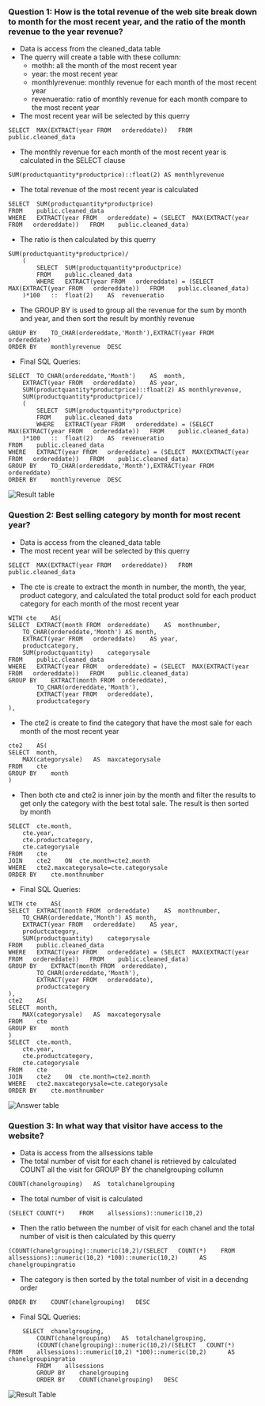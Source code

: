 ### Question 1: How is the total revenue of the web site break down to month for the most recent year, and the ratio of the month revenue to the year revenue? 
- Data is access from the cleaned_data table
- The querry will create a table with these collumn:
	- mothh: all the month of the most recent year
   	- year: the most recent year
   	- monthlyrevenue:  monthly revenue for each month of the most recent year
   	- revenueratio: ratio of monthly revenue for each month compare to the most recent year
- The most recent year will be selected by this querry
```
SELECT	MAX(EXTRACT(year FROM	ordereddate))	FROM	public.cleaned_data
```
- The monthly revenue for each month of the most recent year is calculated in the SELECT clause
```
SUM(productquantity*productprice)::float(2)	AS monthlyrevenue
```
- The total revenue of the most recent year is calculated
```
SELECT	SUM(productquantity*productprice)
FROM	public.cleaned_data
WHERE	EXTRACT(year FROM	ordereddate) = (SELECT	MAX(EXTRACT(year FROM	ordereddate))	FROM	public.cleaned_data)
```
- The ratio is then calculated by this querry
```
SUM(productquantity*productprice)/
	(
		SELECT	SUM(productquantity*productprice)
		FROM	public.cleaned_data
		WHERE	EXTRACT(year FROM	ordereddate) = (SELECT	MAX(EXTRACT(year FROM	ordereddate))	FROM	public.cleaned_data)
	)*100	::	float(2)	AS	revenueratio
```
- The GROUP BY is used to group all the revenue for the sum by month and year, and then sort the result by monthly revenue
```
GROUP BY	TO_CHAR(ordereddate,'Month'),EXTRACT(year FROM	ordereddate)
ORDER BY	monthlyrevenue	DESC
```
- Final SQL Queries:	
```
SELECT 	TO_CHAR(ordereddate,'Month')	AS	month,
	EXTRACT(year FROM	ordereddate)	AS year,
	SUM(productquantity*productprice)::float(2)	AS monthlyrevenue,
	SUM(productquantity*productprice)/
	(
		SELECT	SUM(productquantity*productprice)
		FROM	public.cleaned_data
		WHERE	EXTRACT(year FROM	ordereddate) = (SELECT	MAX(EXTRACT(year FROM	ordereddate))	FROM	public.cleaned_data)
	)*100	::	float(2)	AS	revenueratio
FROM	public.cleaned_data
WHERE	EXTRACT(year FROM	ordereddate) = (SELECT	MAX(EXTRACT(year FROM	ordereddate))	FROM	public.cleaned_data)
GROUP BY	TO_CHAR(ordereddate,'Month'),EXTRACT(year FROM	ordereddate)
ORDER BY	monthlyrevenue	DESC
```

![Result table](https://live.staticflickr.com/65535/53150801124_8224b0ac10.jpg)

### Question 2: Best selling category by month for most recent year?
- Data is access from the cleaned_data table
- The most recent year will be selected by this querry
```
SELECT	MAX(EXTRACT(year FROM	ordereddate))	FROM	public.cleaned_data
```
- The cte is create to extract the month in number, the month, the year, product category, and calculated the total product sold for each product category for each month of the most recent year
```
WITH cte	AS(
SELECT	EXTRACT(month FROM	ordereddate)	AS	monthnumber,
	TO_CHAR(ordereddate,'Month') AS month,
	EXTRACT(year FROM	ordereddate)	AS year,
	productcategory,
	SUM(productquantity)	categorysale
FROM	public.cleaned_data
WHERE	EXTRACT(year FROM	ordereddate) = (SELECT	MAX(EXTRACT(year FROM	ordereddate))	FROM	public.cleaned_data)
GROUP BY	EXTRACT(month FROM	ordereddate),
		TO_CHAR(ordereddate,'Month'),
		EXTRACT(year FROM	ordereddate),
		productcategory
),
```
- The cte2 is create to find the category that have the most sale for each month of the most recent year
```
cte2	AS(
SELECT	month,
	MAX(categorysale)	AS	maxcategorysale
FROM	cte
GROUP BY	month
)
```
- Then both cte and cte2 is inner join by the month and filter the results to get only the category with the best total sale. The result is then sorted by month
```
SELECT	cte.month,
	cte.year,
	cte.productcategory,
	cte.categorysale
FROM	cte
JOIN	cte2	ON	cte.month=cte2.month
WHERE	cte2.maxcategorysale=cte.categorysale
ORDER BY	cte.monthnumber
```
- Final SQL Queries:	
```
WITH cte	AS(
SELECT	EXTRACT(month FROM	ordereddate)	AS	monthnumber,
	TO_CHAR(ordereddate,'Month') AS month,
	EXTRACT(year FROM	ordereddate)	AS year,
	productcategory,
	SUM(productquantity)	categorysale
FROM	public.cleaned_data
WHERE	EXTRACT(year FROM	ordereddate) = (SELECT	MAX(EXTRACT(year FROM	ordereddate))	FROM	public.cleaned_data)
GROUP BY	EXTRACT(month FROM	ordereddate),
		TO_CHAR(ordereddate,'Month'),
		EXTRACT(year FROM	ordereddate),
		productcategory
),
cte2	AS(
SELECT	month,
	MAX(categorysale)	AS	maxcategorysale
FROM	cte
GROUP BY	month
)
SELECT	cte.month,
	cte.year,
	cte.productcategory,
	cte.categorysale
FROM	cte
JOIN	cte2	ON	cte.month=cte2.month
WHERE	cte2.maxcategorysale=cte.categorysale
ORDER BY	cte.monthnumber
```		

![Answer table](https://live.staticflickr.com/65535/53151062710_9bb28ab23b.jpg)



### Question 3: In what way that visitor have access to the website?
- Data is access from the allsessions table
- The total number of visit for each chanel is retrieved by calculated COUNT all the visit for GROUP BY the chanelgrouping collumn
```
COUNT(chanelgrouping)	AS	totalchanelgrouping
```
- The total number of visit is calculated
```
(SELECT	COUNT(*)	FROM	allsessions)::numeric(10,2)
```
- Then the ratio between the number of visit for each chanel and the total number of visit is then calculated by this querry
```
(COUNT(chanelgrouping)::numeric(10,2)/(SELECT	COUNT(*)	FROM	allsessions)::numeric(10,2) *100)::numeric(10,2)	  AS 		chanelgroupingratio
```
- The category is then sorted by the total number of visit in a decendng order
```
ORDER BY	COUNT(chanelgrouping)	DESC
```
- Final SQL Queries:
``` 
	SELECT 	chanelgrouping,
		COUNT(chanelgrouping)	AS	totalchanelgrouping,
		(COUNT(chanelgrouping)::numeric(10,2)/(SELECT	COUNT(*)	FROM	allsessions)::numeric(10,2) *100)::numeric(10,2)	  AS 		chanelgroupingratio
		FROM	allsessions
		GROUP BY	chanelgrouping
		ORDER BY	COUNT(chanelgrouping)	DESC
```
![Result Table](https://www.flickr.com/photos/199030492@N02/53151163693/in/dateposted-public/)
